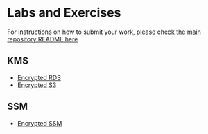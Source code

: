 # Labs and Exercises

For instructions on how to submit your work, [please check the main repository README here](/README.md#exercises)

## KMS

- [Encrypted RDS](c07-kms01/README.md)
- [Encrypted S3](c07-kms02/README.md)

## SSM

- [Encrypted SSM](c07-ssm01/README.md)
